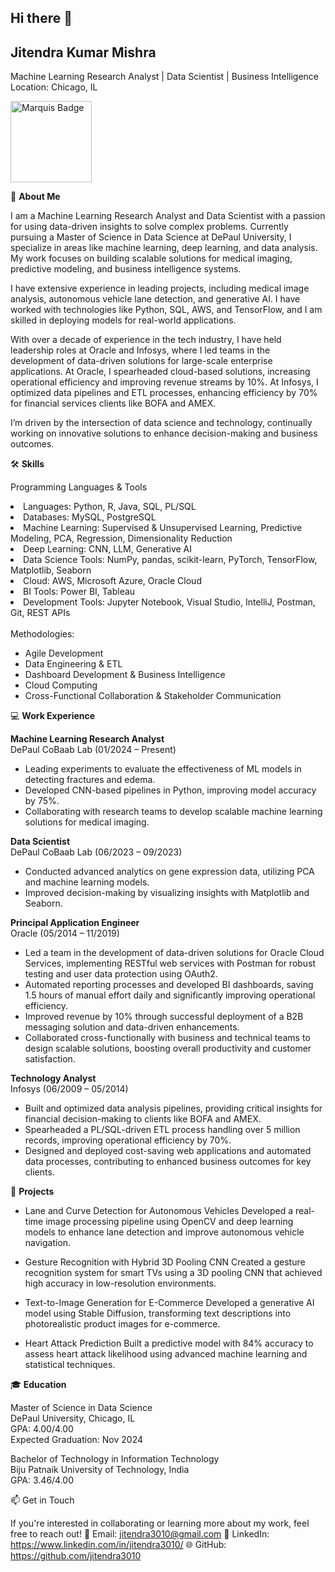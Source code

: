 ## Hi there 👋

## Jitendra Kumar Mishra

Machine Learning Research Analyst | Data Scientist | Business Intelligence
Location: Chicago, IL

<img decoding="async" src="https://badges.marquiswhoswho.com/Badge/honoredlistee/005516c1f6da49f38b5afc8ddd9b029f86279c6ea48247519378eb787ccfd024" alt="Marquis Badge" width="130px" height="130px">

👋 **About Me**

I am a Machine Learning Research Analyst and Data Scientist with a passion for using data-driven insights to solve complex problems. Currently pursuing a Master of Science in Data Science at DePaul University, I specialize in areas like machine learning, deep learning, and data analysis. My work focuses on building scalable solutions for medical imaging, predictive modeling, and business intelligence systems.

I have extensive experience in leading projects, including medical image analysis, autonomous vehicle lane detection, and generative AI. I have worked with technologies like Python, SQL, AWS, and TensorFlow, and I am skilled in deploying models for real-world applications.

With over a decade of experience in the tech industry, I have held leadership roles at Oracle and Infosys, where I led teams in the development of data-driven solutions for large-scale enterprise applications. At Oracle, I spearheaded cloud-based solutions, increasing operational efficiency and improving revenue streams by 10%. At Infosys, I optimized data pipelines and ETL processes, enhancing efficiency by 70% for financial services clients like BOFA and AMEX.

I’m driven by the intersection of data science and technology, continually working on innovative solutions to enhance decision-making and business outcomes.



🛠️ **Skills**

Programming Languages & Tools
<li>Languages: Python, R, Java, SQL, PL/SQL</li>
<li>Databases: MySQL, PostgreSQL</li>
<li>Machine Learning: Supervised & Unsupervised Learning, Predictive Modeling, PCA, Regression, Dimensionality Reduction</li>
<li>Deep Learning: CNN, LLM, Generative AI</li>
<li>Data Science Tools: NumPy, pandas, scikit-learn, PyTorch, TensorFlow, Matplotlib, Seaborn</li>
<li>Cloud: AWS, Microsoft Azure, Oracle Cloud</li>
<li>BI Tools: Power BI, Tableau</li>
<li>Development Tools: Jupyter Notebook, Visual Studio, IntelliJ, Postman, Git, REST APIs</li><br>
Methodologies:

- Agile Development
- Data Engineering & ETL
- Dashboard Development & Business Intelligence
- Cloud Computing
- Cross-Functional Collaboration & Stakeholder Communication
  

💻 **Work Experience**

**Machine Learning Research Analyst**<br>
DePaul CoBaab Lab (01/2024 – Present)

- Leading experiments to evaluate the effectiveness of ML models in detecting fractures and edema.
- Developed CNN-based pipelines in Python, improving model accuracy by 75%.
- Collaborating with research teams to develop scalable machine learning solutions for medical imaging.

**Data Scientist**<br>
DePaul CoBaab Lab (06/2023 – 09/2023)

- Conducted advanced analytics on gene expression data, utilizing PCA and machine learning models.
- Improved decision-making by visualizing insights with Matplotlib and Seaborn.

**Principal Application Engineer**<br>
Oracle (05/2014 – 11/2019)

- Led a team in the development of data-driven solutions for Oracle Cloud Services, implementing RESTful web services with Postman for robust testing and user data protection using OAuth2.
- Automated reporting processes and developed BI dashboards, saving 1.5 hours of manual effort daily and significantly improving operational efficiency.
- Improved revenue by 10% through successful deployment of a B2B messaging solution and data-driven enhancements.
- Collaborated cross-functionally with business and technical teams to design scalable solutions, boosting overall productivity and customer satisfaction.

**Technology Analyst**<br>
Infosys (06/2009 – 05/2014)

- Built and optimized data analysis pipelines, providing critical insights for financial decision-making to clients like BOFA and AMEX.
- Spearheaded a PL/SQL-driven ETL process handling over 5 million records, improving operational efficiency by 70%.
- Designed and deployed cost-saving web applications and automated data processes, contributing to enhanced business outcomes for key clients.

🚀 **Projects**

- Lane and Curve Detection for Autonomous Vehicles
Developed a real-time image processing pipeline using OpenCV and deep learning models to enhance lane detection and improve autonomous vehicle navigation.

- Gesture Recognition with Hybrid 3D Pooling CNN
Created a gesture recognition system for smart TVs using a 3D pooling CNN that achieved high accuracy in low-resolution environments.

- Text-to-Image Generation for E-Commerce
Developed a generative AI model using Stable Diffusion, transforming text descriptions into photorealistic product images for e-commerce.

- Heart Attack Prediction
Built a predictive model with 84% accuracy to assess heart attack likelihood using advanced machine learning and statistical techniques.

🎓 **Education**

Master of Science in Data Science<br>
DePaul University, Chicago, IL<br>
GPA: 4.00/4.00<br>
Expected Graduation: Nov 2024<br>

Bachelor of Technology in Information Technology<br>
Biju Patnaik University of Technology, India<br>
GPA: 3.46/4.00<br>

📫 Get in Touch

If you're interested in collaborating or learning more about my work, feel free to reach out!
📧 Email: jitendra3010@gmail.com
💼 LinkedIn: https://www.linkedin.com/in/jitendra3010/
🌐 GitHub: https://github.com/jitendra3010
